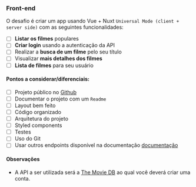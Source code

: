 ### Front-end
O desafio é criar um app usando Vue + Nuxt `Universal Mode (client + server side)` com as seguintes funcionalidades:

- [ ] **Listar os filmes** populares
- [ ] **Criar login** usando a autenticação da API
- [ ] Realizar a **busca de um filme** pelo seu título
- [ ] Visualizar **mais detalhes dos filmes**
- [ ] **Lista de filmes** para seu usuário

#### Pontos a considerar/diferenciais:

- [ ] Projeto público no [Github](https://github.com/)
- [ ] Documentar o projeto com um `Readme`
- [ ] Layout bem feito
- [ ] Código organizado
- [ ] Arquitetura do projeto
- [ ] Styled components
- [ ] Testes
- [ ] Uso do Git
- [ ] Usar outros endpoints disponível na documentação [documentação](https://developers.themoviedb.org/3/getting-started/introduction)

#### Observações
- A API a ser utilizada será a [The Movie DB](https://www.themoviedb.org/documentation/api/sessions) ao qual você deverá criar uma conta.
